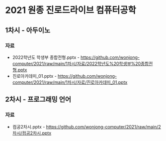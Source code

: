 # 2021 원종 진로드라이브 컴퓨터공학

## 1차시 - 아두이노
### 자료
- 2022학년도 학생부 종합전형.pptx - https://github.com/wonjong-computer/2021/raw/main/1차시/자료/2022학년도%20학생부%20종합전형.pptx
- 진로아카데미_01.pptx - https://github.com/wonjong-computer/2021/raw/main/1차시/자료/진로아카데미_01.pptx

## 2차시 - 프로그래밍 언어
### 자료
- 컴공2차시.pptx - https://github.com/wonjong-computer/2021/raw/main/2차시/컴공2차시.pptx
